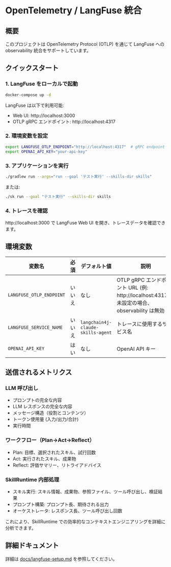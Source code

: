 # OpenTelemetry / LangFuse 統合

## 概要

このプロジェクトは OpenTelemetry Protocol (OTLP) を通じて LangFuse への observability 統合をサポートしています。

## クイックスタート

### 1. LangFuse をローカルで起動

```bash
docker-compose up -d
```

LangFuse は以下で利用可能:
- Web UI: http://localhost:3000
- OTLP gRPC エンドポイント: http://localhost:4317

### 2. 環境変数を設定

```bash
export LANGFUSE_OTLP_ENDPOINT="http://localhost:4317"  # gRPC endpoint
export OPENAI_API_KEY="your-api-key"
```

### 3. アプリケーションを実行

```bash
./gradlew run --args="run --goal 'テスト実行' --skills-dir skills"
```

または:

```bash
./sk run --goal "テスト実行" --skills-dir skills
```

### 4. トレースを確認

http://localhost:3000 で LangFuse Web UI を開き、トレースデータを確認できます。

## 環境変数

| 変数名 | 必須 | デフォルト値 | 説明 |
|--------|------|-------------|------|
| `LANGFUSE_OTLP_ENDPOINT` | いいえ | なし | OTLP gRPC エンドポイント URL (例: http://localhost:4317)。未設定の場合、observability は無効 |
| `LANGFUSE_SERVICE_NAME` | いいえ | `langchain4j-claude-skills-agent` | トレースに使用するサービス名 |
| `OPENAI_API_KEY` | はい | なし | OpenAI API キー |

## 送信されるメトリクス

### LLM 呼び出し
- プロンプトの完全な内容
- LLM レスポンスの完全な内容
- メッセージ構造（役割とコンテンツ）
- トークン使用量 (入力/出力/合計)
- 実行時間

### ワークフロー（Plan→Act→Reflect）
- Plan: 目標、選択されたスキル、試行回数
- Act: 実行されたスキル、成果物
- Reflect: 評価サマリー、リトライアドバイス

### SkillRuntime 内部処理
- スキル実行: スキル情報、成果物、参照ファイル、ツール呼び出し、検証結果
- プロンプト構築: プロンプト長、期待される出力
- オーケストレータ: レスポンス長、ツール呼び出し回数

これにより、SkillRuntime での効率的なコンテキストエンジニアリングを詳細に分析できます。

## 詳細ドキュメント

詳細は [docs/langfuse-setup.md](docs/langfuse-setup.md) を参照してください。
